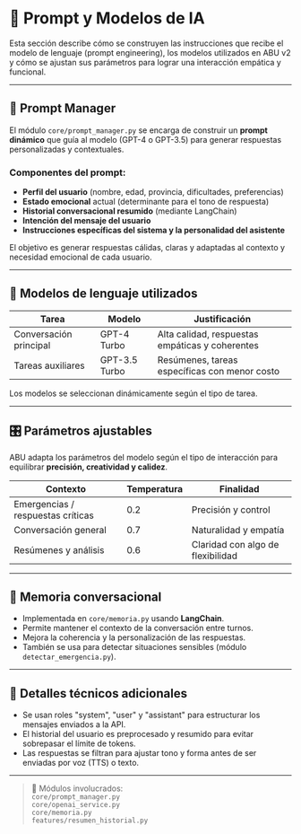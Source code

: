 # 💬 Prompt y Modelos de IA

Esta sección describe cómo se construyen las instrucciones que recibe el modelo de lenguaje (prompt engineering), los modelos utilizados en ABU v2 y cómo se ajustan sus parámetros para lograr una interacción empática y funcional.

---

## 🧠 Prompt Manager

El módulo `core/prompt_manager.py` se encarga de construir un **prompt dinámico** que guía al modelo (GPT-4 o GPT-3.5) para generar respuestas personalizadas y contextuales.

### Componentes del prompt:

- **Perfil del usuario** (nombre, edad, provincia, dificultades, preferencias)
- **Estado emocional** actual (determinante para el tono de respuesta)
- **Historial conversacional resumido** (mediante LangChain)
- **Intención del mensaje del usuario**
- **Instrucciones específicas del sistema y la personalidad del asistente**

El objetivo es generar respuestas cálidas, claras y adaptadas al contexto y necesidad emocional de cada usuario.

---

## 🧪 Modelos de lenguaje utilizados

| Tarea                       | Modelo           | Justificación                                     |
|----------------------------|------------------|--------------------------------------------------|
| Conversación principal     | GPT-4 Turbo      | Alta calidad, respuestas empáticas y coherentes |
| Tareas auxiliares          | GPT-3.5 Turbo    | Resúmenes, tareas específicas con menor costo    |

Los modelos se seleccionan dinámicamente según el tipo de tarea.

---

## 🎛️ Parámetros ajustables

ABU adapta los parámetros del modelo según el tipo de interacción para equilibrar **precisión, creatividad y calidez**.

| Contexto                     | Temperatura | Finalidad                     |
|-----------------------------|-------------|-------------------------------|
| Emergencias / respuestas críticas | 0.2         | Precisión y control            |
| Conversación general         | 0.7         | Naturalidad y empatía         |
| Resúmenes y análisis         | 0.6         | Claridad con algo de flexibilidad |

---

## 🧬 Memoria conversacional

- Implementada en `core/memoria.py` usando **LangChain**.
- Permite mantener el contexto de la conversación entre turnos.
- Mejora la coherencia y la personalización de las respuestas.
- También se usa para detectar situaciones sensibles (módulo `detectar_emergencia.py`).

---

## 📌 Detalles técnicos adicionales

- Se usan roles "system", "user" y "assistant" para estructurar los mensajes enviados a la API.
- El historial del usuario es preprocesado y resumido para evitar sobrepasar el límite de tokens.
- Las respuestas se filtran para ajustar tono y forma antes de ser enviadas por voz (TTS) o texto.

---

> 🧩 Módulos involucrados:  
> `core/prompt_manager.py`  
> `core/openai_service.py`  
> `core/memoria.py`  
> `features/resumen_historial.py`
